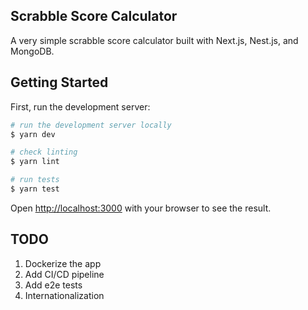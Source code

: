 ## Scrabble Score Calculator

A very simple scrabble score calculator built with Next.js, Nest.js, and MongoDB.

## Getting Started

First, run the development server:

```bash
# run the development server locally
$ yarn dev

# check linting
$ yarn lint

# run tests
$ yarn test
```

Open [http://localhost:3000](http://localhost:3000) with your browser to see the result.

## TODO

1. Dockerize the app
2. Add CI/CD pipeline
3. Add e2e tests
4. Internationalization